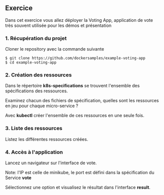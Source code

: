 ## Exercice

Dans cet exercice vous allez déployer la Voting App, application de vote très souvent utilisée pour les démos et présentation

### 1. Récupération du projet

Cloner le repository avec la commande suivante

```
$ git clone https://github.com/dockersamples/example-voting-app
$ cd example-voting-app
```

### 2. Création des ressources

Dans le répertoire **k8s-specifications** se trouvent l'ensemble des spécifications des ressources.

Examinez chacun des fichiers de spécification, quelles sont les ressources en jeu pour chaque micro-service ?

Avec **kubectl** créer l'ensemble de ces ressources en une seule fois.

### 3. Liste des ressources

Listez les différentes ressources créées.

### 4. Accès à l'application

Lancez un navigateur sur l'interface de vote.

Note: l'IP est celle de minikube, le port est défini dans la spécification du Service **vote**

Sélectionnez une option et visualisez le résultat dans l'interface **result**.
